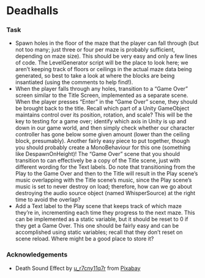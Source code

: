 # Deadhalls

### Task

- Spawn holes in the floor of the maze that the player can fall through (but not too many; just three or four per maze is probably sufficient, depending on maze size). This should be very easy and only a few lines of code. The LevelGenerator script will be the place to look here; we aren’t keeping track of floors or ceilings in the actual maze data being generated, so best to take a look at where the blocks are being insantiated (using the comments to help find!).
- When the player falls through any holes, transition to a “Game Over” screen similar to the Title Screen, implemented as a separate scene. When the player presses “Enter” in the “Game Over” scene, they should be brought back to the title. Recall which part of a Unity GameObject maintains control over its position, rotation, and scale? This will be the key to testing for a game over; identify which axis in Unity is up and down in our game world, and then simply check whether our character controller has gone below some given amount (lower than the ceiling block, presumably). Another fairly easy piece to put together, though you should probably create a MonoBehaviour for this one (something like DespawnOnHeight)! The “Game Over” scene that you should transition to can effectively be a copy of the Title scene, just with different wording for the Text labels. Do note that transitioning from the Play to the Game Over and then to the Title will result in the Play scene’s music overlapping with the Title scene’s music, since the Play scene’s music is set to never destroy on load; therefore, how can we go about destroying the audio source object (named WhisperSource) at the right time to avoid the overlap?
- Add a Text label to the Play scene that keeps track of which maze they’re in, incrementing each time they progress to the next maze. This can be implemented as a static variable, but it should be reset to 0 if they get a Game Over. This one should be fairly easy and can be accomplished using static variables; recall that they don’t reset on scene reload. Where might be a good place to store it?

### Acknowledgements

- Death Sound Effect by [u_r7cny11q7r](https://pixabay.com/users/u_r7cny11q7r-41888232/?utm_source=link-attribution&utm_medium=referral&utm_campaign=music&utm_content=186763) from [Pixabay](https://pixabay.com/sound-effects//?utm_source=link-attribution&utm_medium=referral&utm_campaign=music&utm_content=186763)
